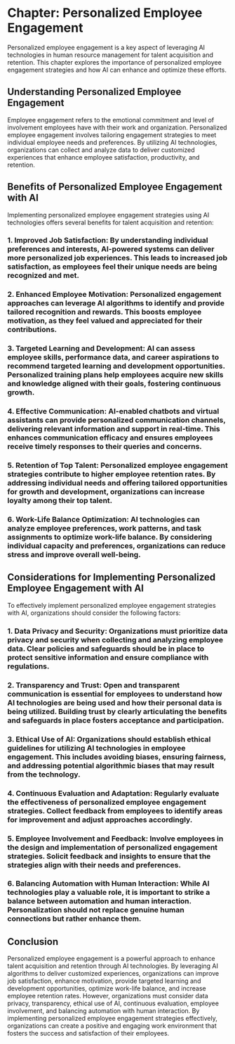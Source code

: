Chapter: Personalized Employee Engagement
=========================================

Personalized employee engagement is a key aspect of leveraging AI technologies in human resource management for talent acquisition and retention. This chapter explores the importance of personalized employee engagement strategies and how AI can enhance and optimize these efforts.

**Understanding Personalized Employee Engagement**
--------------------------------------------------

Employee engagement refers to the emotional commitment and level of involvement employees have with their work and organization. Personalized employee engagement involves tailoring engagement strategies to meet individual employee needs and preferences. By utilizing AI technologies, organizations can collect and analyze data to deliver customized experiences that enhance employee satisfaction, productivity, and retention.

**Benefits of Personalized Employee Engagement with AI**
--------------------------------------------------------

Implementing personalized employee engagement strategies using AI technologies offers several benefits for talent acquisition and retention:

### 1. **Improved Job Satisfaction**: By understanding individual preferences and interests, AI-powered systems can deliver more personalized job experiences. This leads to increased job satisfaction, as employees feel their unique needs are being recognized and met.

### 2. **Enhanced Employee Motivation**: Personalized engagement approaches can leverage AI algorithms to identify and provide tailored recognition and rewards. This boosts employee motivation, as they feel valued and appreciated for their contributions.

### 3. **Targeted Learning and Development**: AI can assess employee skills, performance data, and career aspirations to recommend targeted learning and development opportunities. Personalized training plans help employees acquire new skills and knowledge aligned with their goals, fostering continuous growth.

### 4. **Effective Communication**: AI-enabled chatbots and virtual assistants can provide personalized communication channels, delivering relevant information and support in real-time. This enhances communication efficacy and ensures employees receive timely responses to their queries and concerns.

### 5. **Retention of Top Talent**: Personalized employee engagement strategies contribute to higher employee retention rates. By addressing individual needs and offering tailored opportunities for growth and development, organizations can increase loyalty among their top talent.

### 6. **Work-Life Balance Optimization**: AI technologies can analyze employee preferences, work patterns, and task assignments to optimize work-life balance. By considering individual capacity and preferences, organizations can reduce stress and improve overall well-being.

**Considerations for Implementing Personalized Employee Engagement with AI**
----------------------------------------------------------------------------

To effectively implement personalized employee engagement strategies with AI, organizations should consider the following factors:

### 1. **Data Privacy and Security**: Organizations must prioritize data privacy and security when collecting and analyzing employee data. Clear policies and safeguards should be in place to protect sensitive information and ensure compliance with regulations.

### 2. **Transparency and Trust**: Open and transparent communication is essential for employees to understand how AI technologies are being used and how their personal data is being utilized. Building trust by clearly articulating the benefits and safeguards in place fosters acceptance and participation.

### 3. **Ethical Use of AI**: Organizations should establish ethical guidelines for utilizing AI technologies in employee engagement. This includes avoiding biases, ensuring fairness, and addressing potential algorithmic biases that may result from the technology.

### 4. **Continuous Evaluation and Adaptation**: Regularly evaluate the effectiveness of personalized employee engagement strategies. Collect feedback from employees to identify areas for improvement and adjust approaches accordingly.

### 5. **Employee Involvement and Feedback**: Involve employees in the design and implementation of personalized engagement strategies. Solicit feedback and insights to ensure that the strategies align with their needs and preferences.

### 6. **Balancing Automation with Human Interaction**: While AI technologies play a valuable role, it is important to strike a balance between automation and human interaction. Personalization should not replace genuine human connections but rather enhance them.

**Conclusion**
--------------

Personalized employee engagement is a powerful approach to enhance talent acquisition and retention through AI technologies. By leveraging AI algorithms to deliver customized experiences, organizations can improve job satisfaction, enhance motivation, provide targeted learning and development opportunities, optimize work-life balance, and increase employee retention rates. However, organizations must consider data privacy, transparency, ethical use of AI, continuous evaluation, employee involvement, and balancing automation with human interaction. By implementing personalized employee engagement strategies effectively, organizations can create a positive and engaging work environment that fosters the success and satisfaction of their employees.
